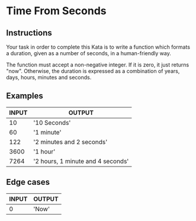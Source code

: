 # Time From Seconds

## Instructions

Your task in order to complete this Kata is to write a function which formats a duration, given as a number of seconds, in a human-friendly way.

The function must accept a non-negative integer. If it is zero, it just returns "now". Otherwise, the duration is expressed as a combination of years, days, hours, minutes and seconds.

## Examples

| INPUT | OUTPUT                            |
| ----- | --------------------------------- |
| 10    | '10 Seconds'                      |
| 60    | '1 minute'                        |
| 122   | '2 minutes and 2 seconds'         |
| 3600  | '1 hour'                          |
| 7264  | '2 hours, 1 minute and 4 seconds' |

## Edge cases

| INPUT | OUTPUT |
| ----- | ------ |
| 0     | 'Now'  |

